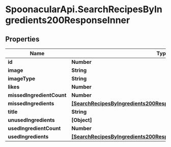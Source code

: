 # SpoonacularApi.SearchRecipesByIngredients200ResponseInner

## Properties

Name | Type | Description | Notes
------------ | ------------- | ------------- | -------------
**id** | **Number** |  | 
**image** | **String** |  | 
**imageType** | **String** |  | 
**likes** | **Number** |  | 
**missedIngredientCount** | **Number** |  | 
**missedIngredients** | [**[SearchRecipesByIngredients200ResponseInnerMissedIngredientsInner]**](SearchRecipesByIngredients200ResponseInnerMissedIngredientsInner.md) |  | 
**title** | **String** |  | 
**unusedIngredients** | **[Object]** |  | 
**usedIngredientCount** | **Number** |  | 
**usedIngredients** | [**[SearchRecipesByIngredients200ResponseInnerMissedIngredientsInner]**](SearchRecipesByIngredients200ResponseInnerMissedIngredientsInner.md) |  | 


